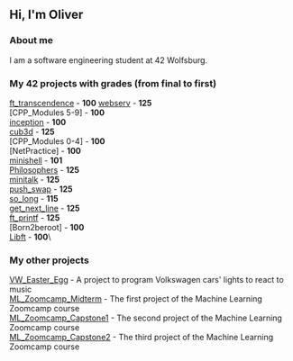 ## Hi, I'm Oliver

### About me

I am a software engineering student at 42 Wolfsburg.

### My 42 projects with grades (from final to first)
[ft_transcendence](https://github.com/De1iad/master_of_pong) - **100**
[webserv](https://github.com/De1iad/WebServ) - **125**\
[CPP_Modules 5-9] - **100**\
[inception](https://github.com/De1iad/inception) - **100**\
[cub3d](https://github.com/De1iad/cub3D) - **125**\
[CPP_Modules 0-4] - **100**\
[NetPractice] - **100**\
[minishell](https://github.com/De1iad/minishell) - **101**\
[Philosophers](https://github.com/De1iad/Philosophers) - **125**\
[minitalk](https://github.com/De1iad/minitalk) - **125**\
[push_swap](https://github.com/De1iad/push_swap) - **125**\
[so_long](https://github.com/De1iad/so_long) - **115**\
[get_next_line](https://github.com/De1iad/get_next_line) - **125**\
[ft_printf](https://github.com/De1iad/ft_printf) - **125**\
[Born2beroot] - **100**\
[Libft](https://github.com/De1iad/LibFt) - **100**\

### My other projects
[VW_Easter_Egg](https://github.com/De1iad/VW_Easter_Egg) - A project to program Volkswagen cars' lights to react to music\
[ML_Zoomcamp_Midterm](https://github.com/De1iad/ML-Zoomcamp-MidTerm) - The first project of the Machine Learning Zoomcamp course\
[ML_Zoomcamp_Capstone1](https://github.com/De1iad/ML-Zoomcamp-Capstone1) - The second project of the Machine Learning Zoomcamp course\
[ML_Zoomcamp_Capstone2](https://github.com/De1iad/ML-Zoomcamp-Capstone2) - The third project of the Machine Learning Zoomcamp course

<!--
**De1iad/De1iad** is a ✨ _special_ ✨ repository because its `README.md` (this file) appears on your GitHub profile.

Here are some ideas to get you started:

- 🔭 I’m currently working on ...
- 🌱 I’m currently learning ...
- 👯 I’m looking to collaborate on ...
- 🤔 I’m looking for help with ...
- 💬 Ask me about ...
- 📫 How to reach me: ...
- 😄 Pronouns: ...
- ⚡ Fun fact: ...
-->
